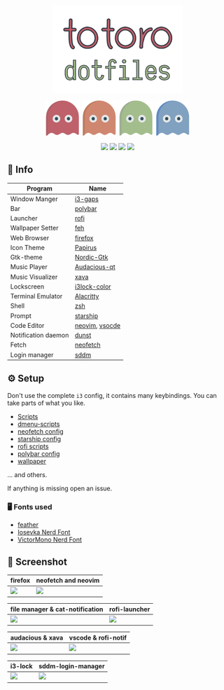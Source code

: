 <p align="center">
<img height="200px" src="./screenshots/drawing.svg">
</p>
<p align="center">
<img height="80px" src="./screenshots/ghost-red.svg"> <img height="80px" src="./screenshots/ghost-orange.svg"> <img height="80px" src="./screenshots/ghost-green.svg"> <img height="80px" src="./screenshots/ghost-blue.svg">
</p>
<p align="center">
<img src="https://img.shields.io/github/forks/totoro-ghost/dotfiles?color=bf616a&labelColor=3b4252&style=for-the-badge"> <img src="https://img.shields.io/github/stars/totoro-ghost/dotfiles?color=d08770&labelColor=3b4252&style=for-the-badge"> <img src="https://img.shields.io/github/issues-raw/totoro-ghost/dotfiles?color=a3be8c&labelColor=3b4252&style=for-the-badge"> <a href="./license"> <img src="https://img.shields.io/static/v1?label=license&message=WTFPL&color=81a1c1&labelColor=3b4252&style=for-the-badge"> </a>
</p>

## 📝 Info

Program | Name
---|---
Window Manger | [i3-gaps](https://github.com/Airblader/i3)
Bar | [polybar](https://github.com/polybar/polybar)
Launcher | [rofi](https://github.com/davatorium/rofi)
Wallpaper Setter | [feh](https://feh.finalrewind.org/)
Web Browser | [firefox](https://www.mozilla.org/en-US/firefox/new/)
Icon Theme | [Papirus](https://github.com/PapirusDevelopmentTeam/papirus-icon-theme)
Gtk-theme | [Nordic-Gtk](https://www.gnome-look.org/p/1267246/)
Music Player | [Audacious-qt](https://audacious-media-player.org)
Music Visualizer | [xava](https://github.com/nikp123/xava)
Lockscreen | [i3lock-color](https://github.com/Raymo111/i3lock-color)
Terminal Emulator | [Alacritty](https://github.com/alacritty/alacritty)
Shell | [zsh](https://www.zsh.org)
Prompt | [starship](https://starship.rs)
Code Editor | [neovim](https://neovim.io), [vsocde](https://github.com/microsoft/vscode)
Notification daemon | [dunst](https://dunst-project.org/)
Fetch | [neofetch](https://github.com/dylanaraps/neofetch)
Login manager | [sddm](https://github.com/sddm/sddm)


## ⚙ Setup

Don't use the complete `i3` config, it contains many keybindings.
You can take parts of what you like.

- [Scripts](./Scripts)
- [dmenu-scripts](/Scripts/dmenu)
- [neofetch config](./.config/neofetch/config.conf)
- [starship config](./.config/starship.toml)
- [rofi scripts](./.config/rofi)
- [polybar config](./config/polybar)
- [wallpaper](./screenshots/lighthouse.png)

... and others.

If anything is missing open an issue.

### 🖥 Fonts used

- [feather](https://github.com/AT-UI/feather-font/tree/master/src/fonts)
- [Iosevka Nerd Font](https://github.com/ryanoasis/nerd-fonts/tree/master/patched-fonts/Iosevka)
- [VictorMono Nerd Font](https://github.com/ryanoasis/nerd-fonts/tree/master/patched-fonts/VictorMono)

## 📸 Screenshot 

|firefox|neofetch and neovim|
|-|-|
|<img height="200px" src="screenshots/1.png">|<img height="200px" src="screenshots/2.png">|

|file manager & cat-notification|rofi-launcher|
|-|-|
|<img height="200px" src="screenshots/3.png">|<img height="200px" src="screenshots/4.png">|

|audacious & xava|vscode & rofi-notif|
|-|-|
|<img height="200px" src="screenshots/5.png">|<img height="200px" src="screenshots/6.png">|

|i3-lock|sddm-login-manager|
|-|-|
|<img height="200px" src="screenshots/7.png">|<img height="200px" src="screenshots/8.png">|